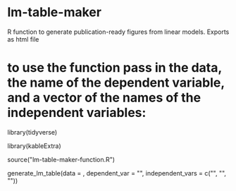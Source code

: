 # lm-table-maker
R function to generate publication-ready figures from linear models. Exports as html file


# to use the function pass in the data, the name of the dependent variable, and a vector of the names of the independent variables:
library(tidyverse)

library(kableExtra)

source("lm-table-maker-function.R")

generate_lm_table(data = , dependent_var = "", independent_vars = c("", "", ""))
